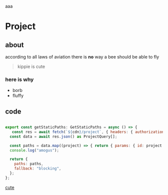 aaa
# Project
## about
according to all laws of aviation there is **no** way a bee should be able to fly
> kippie is cute

### here is why
- borb
- fluffy

## code
```js

export const getStaticPaths: GetStaticPaths = async () => {
   const res = await fetch(`${cdn}/project`, { headers: { authorization: process.env.CLIENT_SECRET as string } });
  const data = await res.json() as ProjectQuery[];

  const paths = data.map((project) => { return { params: { id: project.uuid } }; });
  console.log("amogus");

  return {
    paths: paths,
    fallback: "blocking",
  };
};
```

[cute](https://cdn.discordapp.com/attachments/458342133368356875/943861455906799666/IMG_20220216_224157_1.jpg)